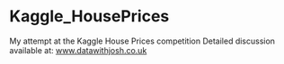# Kaggle_HousePrices
My attempt at the Kaggle House Prices competition
Detailed discussion available at: www.datawithjosh.co.uk
